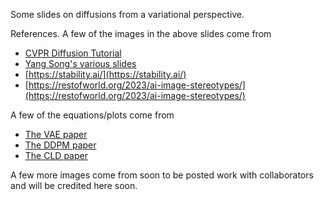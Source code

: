 Some slides on diffusions from a variational perspective.


References. A few of the images in the above slides come from

- [CVPR Diffusion Tutorial](https://cvpr2023-tutorial-diffusion-models.github.io/)
- [Yang Song's various slides](https://yang-song.net/blog/2021/score/)
- [https://stability.ai/](https://stability.ai/)
- [https://restofworld.org/2023/ai-image-stereotypes/](https://restofworld.org/2023/ai-image-stereotypes/)

A few of the equations/plots come from 

- [The VAE paper](https://arxiv.org/abs/1312.6114)
- [The DDPM paper](https://arxiv.org/abs/2006.11239)
- [The CLD paper](https://arxiv.org/abs/2112.07068)

A few more images come from soon to be posted work with collaborators and will be credited here soon.



